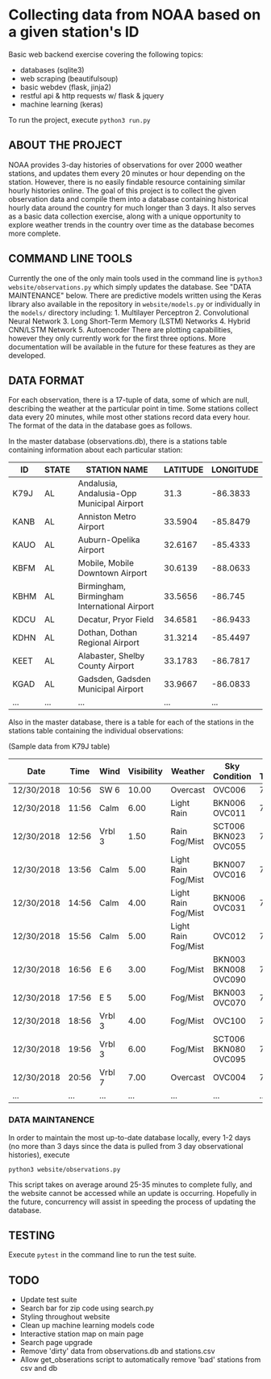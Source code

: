 # Collecting data from NOAA based on a given station's ID

Basic web backend exercise covering the following topics:

* databases (sqlite3)
* web scraping (beautifulsoup)
* basic webdev (flask, jinja2)
* restful api & http requests w/ flask & jquery
* machine learning (keras)

To run the project, execute ```python3 run.py```

## ABOUT THE PROJECT

NOAA provides 3-day histories of observations for over 2000 weather stations, and updates them every 20 minutes or hour depending on the station. However, there is no easily findable resource containing similar hourly histories online. The goal of this project is to collect the given observation data and compile them into a database containing historical hourly data around the country for much longer than 3 days. It also serves as a basic data collection exercise, along with a unique opportunity to explore weather trends in the country over time as the database becomes more complete.

## COMMAND LINE TOOLS

Currently the one of the only main tools used in the command line is ```python3 website/observations.py``` which simply updates the database. See "DATA MAINTENANCE" below.
There are predictive models written using the Keras library also available in the repository in ```website/models.py``` or individually in the ```models/``` directory including:
    1. Multilayer Perceptron
    2. Convolutional Neural Network
    3. Long Short-Term Memory (LSTM) Networks
    4. Hybrid CNN/LSTM Network
    5. Autoencoder
There are plotting capabilities, however they only currently work for the first three options. More documentation will be available in the future for these features as they are developed.

## DATA FORMAT

For each observation, there is a 17-tuple of data, some of which are null, describing the weather at the particular point in time. Some stations collect data every 20 minutes, while most other stations record data every hour. The format of the data in the database goes as follows.

In the master database (observations.db), there is a stations table containing information about each particular station:

| ID   | STATE | STATION NAME                                | LATITUDE | LONGITUDE |
|------|-------|---------------------------------------------|----------|-----------|
| K79J | AL    | Andalusia, Andalusia-Opp Municipal Airport  | 31.3     | -86.3833  |
| KANB | AL    | Anniston Metro Airport                      | 33.5904  | -85.8479  |
| KAUO | AL    | Auburn-Opelika Airport                      | 32.6167  | -85.4333  |
| KBFM | AL    | Mobile, Mobile Downtown Airport             | 30.6139  | -88.0633  |
| KBHM | AL    | Birmingham, Birmingham International Airport| 33.5656  | -86.745   |
| KDCU | AL    | Decatur, Pryor Field                        | 34.6581  | -86.9433  |
| KDHN | AL    | Dothan, Dothan Regional Airport             | 31.3214  | -85.4497  |
| KEET | AL    | Alabaster, Shelby County Airport            | 33.1783  | -86.7817  |
| KGAD | AL    | Gadsden, Gadsden Municipal Airport          | 33.9667  | -86.0833  |
|...   | ...   | ...                                         | ...      | ...       |

Also in the master database, there is a table for each of the stations in the stations table containing the individual observations:

(Sample data from K79J table)

| Date | Time | Wind | Visibility | Weather | Sky Condition | Air Temp | Dew Point | 6HR Max | 6HR Min | Humidity | Wind Chill | Heat Index | Altimeter | Sea Level | 1HR Precip. | 3HR Precip. | 6HR Precip. |
|------------|-------|--------|-------|---------------------|----------------------|-----|------|-----|-----|-----|----|----|-------|--------|------|------|------|
| 12/30/2018 | 10:56 | SW 6   | 10.00 | Overcast            | OVC006               | 74  | 69   |     |     | 85% | NA | NA | 30.12 | 1019.7 |      |      |      |
| 12/30/2018 | 11:56 | Calm   | 6.00  | Light Rain          | BKN006 OVC011        | 74  | 69   | 75  | 67  | 85% | NA | NA | 30.09 | 1018.6 |      |      |      |
| 12/30/2018 | 12:56 | Vrbl 3 | 1.50  | Rain Fog/Mist       | SCT006 BKN023 OVC055 | 73  | 69   |     |     | 87% | NA | NA | 30.07 | 1018.0 | 0.07 |      |      |
| 12/30/2018 | 13:56 | Calm   | 5.00  | Light Rain Fog/Mist | BKN007 OVC016        | 73  | 69   |     |     | 87% | NA | NA | 30.07 | 1017.8 | 0.01 |      |      |
| 12/30/2018 | 14:56 | Calm   | 4.00  | Light Rain Fog/Mist | BKN006 OVC031        | 72  | 68   |     |     | 87% | NA | NA | 30.08 | 1018.2 | 0.16 | 0.24 |      |
| 12/30/2018 | 15:56 | Calm   | 5.00  | Light Rain Fog/Mist | OVC012               | 72  | 68   |     |     | 87% | NA | NA | 30.09 | 1018.5 |      |      |      |
| 12/30/2018 | 16:56 | E 6    | 3.00  | Fog/Mist            | BKN003 BKN008 OVC090 | 72  | 68   |     |     | 87% | NA | NA | 30.08 | 1018.1 | 0.03 |      |      |
| 12/30/2018 | 17:56 | E 5    | 5.00  | Fog/Mist            | BKN003 OVC070        | 71  | 68   | 74  | 71  | 90% | NA | NA | 30.08 | 1018.3 |      |      | 0.27 |
| 12/30/2018 | 18:56 | Vrbl 3 | 4.00  | Fog/Mist            | OVC100               | 71  | 67   |     |     | 87% | NA | NA | 30.09 | 1018.6 |      |      |      |
| 12/30/2018 | 19:56 | Vrbl 3 | 6.00  | Fog/Mist            | SCT006 BKN080 OVC095 | 71  | 67   |     |     | 87% | NA | NA | 30.09 | 1018.5 |      |      |      |
| 12/30/2018 | 20:56 | Vrbl 7 | 7.00  | Overcast            | OVC004               | 71  | 67   |     |     | 87% | NA | NA | 30.09 | 1018.6 |      |      |      |
| ...        | ...   | ...    | ...   | ...                 | ...                  | ... | ...  | ... | ... | ... | ...| ...| ...   | ...    | ...  | ...  | ...  |


### DATA MAINTANENCE

In order to maintain the most up-to-date database locally, every 1-2 days (no more than 3 days since the data is pulled from 3 day observational histories), execute

```python3 website/observations.py```

This script takes on average around 25-35 minutes to complete fully, and the website cannot be accessed while an update is occurring.
Hopefully in the future, concurrency will assist in speeding the process of updating the database.

## TESTING

Execute ```pytest``` in the command line to run the test suite.


## TODO

* Update test suite
* Search bar for zip code using search.py
* Styling throughout website
* Clean up machine learning models code
* Interactive station map on main page
* Search page upgrade
* Remove 'dirty' data from observations.db and stations.csv
* Allow get_obserations script to automatically remove 'bad' stations from csv and db
